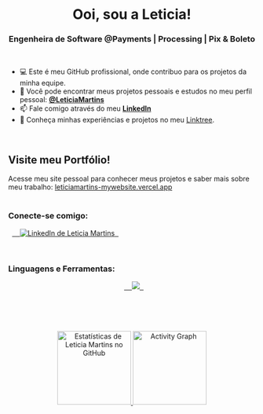 <h1 align="center">Ooi, sou a Leticia!</h1>
<h3 align="center">Engenheira de Software @Payments | Processing | Pix & Boleto</h3>
<br>

- 💻 Este é meu GitHub profissional, onde contribuo para os projetos da minha equipe.
- 👤 Você pode encontrar meus projetos pessoais e estudos no meu perfil pessoal: **[@LeticiaMartins](https://github.com/LeticiaMartins)**
- 📫 Fale comigo através do meu **[LinkedIn](https://www.linkedin.com/in/leticiamartinsbandeira/)**
- 📄 Conheça minhas experiências e projetos no meu [Linktree](https://linktr.ee/LeticiaMartinsCode).

<br>

## Visite meu Portfólio!

Acesse meu site pessoal para conhecer meus projetos e saber mais sobre meu trabalho: [leticiamartins-mywebsite.vercel.app](https://leticiamartins-mywebsite.vercel.app/)
<br>
<br>

<h3 align="left">Conecte-se comigo:</h3>
<p align="left">
  <a href="https://www.linkedin.com/in/leticiamartinsbandeira/" target="blank">
    <img src="https://skillicons.dev/icons?i=linkedin" alt="LinkedIn de Leticia Martins"/>
  </a>
</p>
<br>

<h3 align="left">Linguagens e Ferramentas:</h3>
<p align="center">
  <a href="https://skillicons.dev">
    <img src="https://skillicons.dev/icons?i=go,dotnet,nodejs,aws,gcp" />
  </a>
</p>

<br>
<br>

<br>
<br>

<div align="center">
  <a href="https://github.com/leticia-pascale">
    <img height="150em" src="https://github-readme-stats.vercel.app/api?username=leticia-pascale&show_icons=true&theme=chartreuse-dark&rank_icon=github" alt="Estatísticas de Leticia Martins no GitHub" />
    <img height="150em" src="https://github-readme-activity-graph.vercel.app/graph?username=leticia-pascale&theme=chartreuse-dark" alt="Activity Graph" />
  </a>
</div>